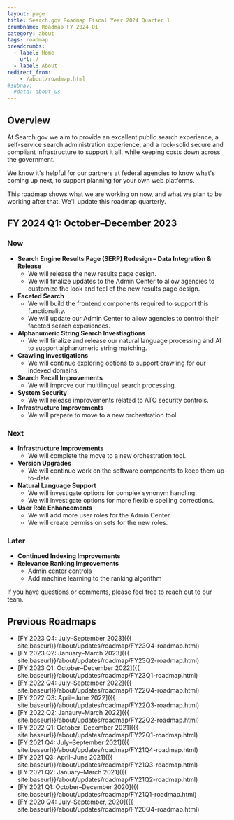 ```yaml
---
layout: page
title: Search.gov Roadmap Fiscal Year 2024 Quarter 1
crumbname: Roadmap FY 2024 Q1
category: about
tags: roadmap
breadcrumbs:
  - label: Home
    url: /
  - label: About
redirect_from:
    - /about/roadmap.html
#subnav:
  #data: about_us
---
```


## Overview

At Search.gov we aim to provide an excellent public search experience, a self-service search administration experience, and a rock-solid secure and compliant infrastructure to support it all, while keeping costs down across the government.

We know it's helpful for our partners at federal agencies to know what's coming up next, to support planning for your own web platforms. 

This roadmap shows what we are working on now, and what we plan to be working after that. We'll update this roadmap quarterly.


## FY 2024 Q1: October&ndash;December 2023

### Now

* **Search Engine Results Page (SERP) Redesign &ndash; Data Integration & Release**
  * We will release the new results page design.
  * We will finalize updates to the Admin Center to allow agencies to customize the look and feel of the new results page design.
* **Faceted Search**
  * We will build the frontend components required to support this functionality.
  * We will update our Admin Center to allow agencies to control their faceted search experiences.
* **Alphanumeric String Search Investiagtions**
  * We will finalize and release our natural language processing and AI to support alphanumeric string matching.
* **Crawling Investigations**
  * We will continue exploring options to support crawling for our indexed domains.
* **Search Recall Improvements**
  * We will improve our multilingual search processing. 
* **System Security**
  * We will release improvements related to ATO security controls.
* **Infrastructure Improvements**
  * We will prepare to move to a new orchestration tool. 

### Next

* **Infrastructure Improvements**
  * We will complete the move to a new orchestration tool. 
* **Version Upgrades**
  * We will continue work on the software components to keep them up-to-date.
* **Natural Language Support**
  * We will investigate options for complex synonym handling.
  * We will investigate options for more flexible spelling corrections. 
* **User Role Enhancements**
  * We will add more user roles for the Admin Center.
  * We will create permission sets for the new roles. 


### Later

* **Continued Indexing Improvements**
* **Relevance Ranking Improvements**
   * Admin center controls
   * Add machine learning to the ranking algorithm 


If you have questions or comments, please feel free to [reach out](mailto:search@gsa.gov) to our team.

## Previous Roadmaps

* [FY 2023 Q4: July&ndash;September 2023]({{ site.baseurl}}/about/updates/roadmap/FY23Q4-roadmap.html)
* [FY 2023 Q2: January&ndash;March 2023]({{ site.baseurl}}/about/updates/roadmap/FY23Q2-roadmap.html)
* [FY 2023 Q1: October&ndash;December 2022]({{ site.baseurl}}/about/updates/roadmap/FY23Q1-roadmap.html)
* [FY 2022 Q4: July&ndash;September 2022]({{ site.baseurl}}/about/updates/roadmap/FY22Q4-roadmap.html)
* [FY 2022 Q3: April&ndash;June 2022]({{ site.baseurl}}/about/updates/roadmap/FY22Q3-roadmap.html)
* [FY 2022 Q2: Janaury&ndash;March 2022]({{ site.baseurl}}/about/updates/roadmap/FY22Q2-roadmap.html)
* [FY 2022 Q1: October&ndash;December 2021]({{ site.baseurl}}/about/updates/roadmap/FY22Q1-roadmap.html)
* [FY 2021 Q4: July&ndash;September 2021]({{ site.baseurl}}/about/updates/roadmap/FY21Q4-roadmap.html)
* [FY 2021 Q3: April&ndash;June 2021]({{ site.baseurl}}/about/updates/roadmap/FY21Q3-roadmap.html)
* [FY 2021 Q2: January&ndash;March 2021]({{ site.baseurl}}/about/updates/roadmap/FY21Q2-roadmap.html)
* [FY 2021 Q1: October&ndash;December 2020]({{ site.baseurl}}/about/updates/roadmap/FY21Q1-roadmap.html)
* [FY 2020 Q4: July&ndash;September, 2020]({{ site.baseurl}}/about/updates/roadmap/FY20Q4-roadmap.html)
